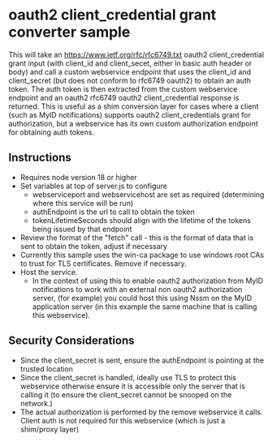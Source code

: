 # oauth2 client_credential grant converter sample
This will take an https://www.ietf.org/rfc/rfc6749.txt oauth2 client_credential grant input (with client_id and client_secet, either in basic auth header or body) and call a custom webservice endpoint that uses the client_id and client_secret (but does not conform to rfc6749 oauth2) to obtain an auth token.
The auth token is then extracted from the custom webservice endpoint and an oauth2 rfc6749 oauth2 client_credential response is returned.
This is useful as a shim conversion layer for cases where a client (such as MyID notifications) supports oauth2 client_credentials grant for authorization, but a webservice has its own custom authorization endpoint for obtaining auth tokens.


## Instructions
* Requires node version 18 or higher
* Set variables at top of server.js to configure
  * webserviceport and webservicehost are set as required (determining where this service will be run)
  * authEndpoint is the url to call to obtain the token
  * tokenLifetimeSeconds should align with the lifetime of the tokens being issued by that endpoint
* Review the format of the "fetch" call - this is the format of data that is sent to obtain the token, adjust if necessary
* Currently this sample uses the win-ca package to use windows root CAs to trust for TLS certificates. Remove if necessary.
* Host the service. 
  * In the context of using this to enable oauth2 authorization from MyID notifications to work with an external non oauth2 authorization server, (for example) you could host this using Nssm on the MyID application server (in this example the same machine that is calling this webservice).

## Security Considerations
* Since the client_secret is sent, ensure the authEndpoint is pointing at the trusted location
* Since the client_secret is handled, ideally use TLS to protect this webservice otherwise ensure it is accessible only the server that is calling it (to ensure the client_secret cannot be snooped on the network.)
* The actual authorization is performed by the remove webservice it calls. Client auth is not required for this webservice (which is just a shim/proxy layer)
